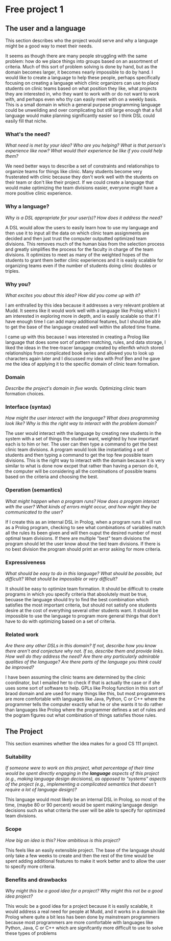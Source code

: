 # Free project 1

## The user and a language
This section describes who the project would serve and why a language might be a
good way to meet their needs.

It seems as though there are many people struggling with the same problem: how do we place things into groups based on an assortment of criteria. Much of this sort of problem solving is done by hand, but as the domain becomes larger, it becomes nearly impossible to do by hand. I would like to create a language to help these people, perhaps specifically focusing on creating a language which clinic organizers can use to place students on clinic teams based on what position they like, what projects they are interested in, who they want to work with or do not want to work with, and perhaps even who thy can easily meet with on a weekly basis. This is a small domain in which a general purpose programming language could be unweilding and over complicating but still large enough that a full language would make planning significantly easier so I think DSL could easily fill that niche.

### What's the need?
_What need is met by your idea? Who are you helping? What is that person's
experience like now? What would their experience be like if you could help 
them?_

We need better ways to describe a set of constraints and relationships to organize teams for things like clinic. Many students become very frusterated with clinic because they don't work well with the students on their team or don't like their project. If we could create a language that would make optimizing the team divisions easier, everyone might have a more positive clinic experience. 

### Why a language?
_Why is a DSL appropriate for your user(s)? How does it address the need?_

A DSL would allow the users to easily learn how to use my language and then use it to input all the data on which clinic team assignments are decided and then just trust the computer outputted optimized team divisions. This removes much of the human bias from the selection process and greatly simplifies the process for the faculty in charge of the team divisions. It optimizes to meet as many of the weighted hopes of the students to grant them better clinic experiences and it is easily scalable for organizing teams even if the number of students doing clinic doubles or triples.

### Why you?
_What excites you about this idea? How did you come up with it?_

I am enthralled by this idea because it addresses a very relevant problem at Mudd. It seems like it would work well with a language like Prolog which I am interested in exploring more in depth, and is easily scalable so that if I have enough time I can add many additional features, but I should be able to get the base of the language created well within the alloted time frame. 

I came up with this because I was interested in creating a Prolog like language that does some sort of pattern matching, rules, and data storage, I liked the ideas in the tree-tracer lanugage created by ellenfkh which stored relationships from complicated book series and allowed you to look up characters again later and I discussed my idea with Prof Ben and he gave me the idea of applying it to the specific domain of clinic team formation.

### Domain
_Describe the project's domain in five words._
Optimizing clinic team formation choices.


### Interface (syntax)
_How might the user interact with the language? What does programming look 
like? Why is this the right way to interact with the problem domain?_ 

The user would interact with the language by creating new students in the system with a set of things the student want, weighted by how important each is to him or her. The user can then type a command to get the best clinic team divisions. A program would look like instantiating a set of students and then typing a command to get the top few possible team divisions. This is the right way to interact with the domain because it is very similar to what is done now excpet that rather than having a person do it, the computer will be considering all the combinations of possible teams based on the criteria and choosing the best.

### Operation (semantics)
_What might happen when a program runs? How does a program interact with the
user? What kinds of errors might occur, and how might they be communicated to
the user?_

If I create this as an internal DSL in Prolog, when a program runs it will run as a Prolog program, checking to see what combinations of variables match all the rules its been given and will then ouput the desired number of most optimal team divisions. If there are multiple "best" team divisions the program should let the user know about the tied team divisions. If there is no best division the program should print an error asking for more criteria.

### Expressiveness
_What should be easy to do in this language? What should be possible, but
difficult? What should be impossible or very difficult?_

It should be easy to optimize team formation. It should be difficult to create programs in which you specify criteria that absolutely must be true, becuase the language should try to find the best combination which satisfies the most important criteria, but should not satisfy one students desire at the cost of everything several other students want. It should be impossible to use the language to program more general things that don't have to do with optimizing based on a set of criteria.

### Related work
_Are there any other DSLs in this domain? If not, describe how you know there
aren't and conjecture why not. If so, describe them and provide links. How well 
do they address the need? Are there any particularly admirable qualities of the
language? Are there parts of the language you think could be improved?_

I have been assuming the clinic teams are determined by the clinic coordinator, but I emailed her to check if that is actually the case or if she uses some sort of software to help. GPLs like Prolog function in this sort of braod domain and are used for many things like this, but most programmers are more comfortable with languages like Java, Python, C or C++ where the programmer tells the computer exactly what he or she wants it to do rather than languages like Prolog where the programmer defines a set of rules and the pogram figures out what combination of things satisfies those rules.

## The Project
This section examines whether the idea makes for a good CS 111 project.


### Suitability
_If someone were to work on this project, what percentage of their time would be
spent directly engaging in the **language** aspects of this project (e.g.,
making language design decisions), as opposed to "systems" aspects of the
project (e.g., implementing a complicated semantics that doesn't require a lot
of language design)?_

This language would most likely be an internal DSL in Prolog, so most of the time, (maybe 80 or 90 percent) would be spent making language design decisions such as what criteria the user will be able to specify for optimized team divisions.

### Scope
_How big an idea is this? How ambitious is this project?_

This feels like an easily extensible project. The base of the language should only take a few weeks to create and then the rest of the time would be spent adding additional features to make it work better and to allow the user to specify more criteria.

### Benefits and drawbacks
_Why might this be a good idea for a project? Why might this not be a good idea 
project?_

This woulc be a good idea for a project because it is easily scalable, it would address a real need for people at Mudd, and it works in a domain like Prolog where quite a bit less has been done by mainstream programmers because most programmers are more comfortable with languages like Python, Java, C or C++ which are signifcantly more difficult to use to solve these types of problems



